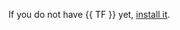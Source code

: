 If you do not have {{ TF }} yet, [install it](../../../tutorials/infrastructure-management/terraform-quickstart.md#install-terraform).
